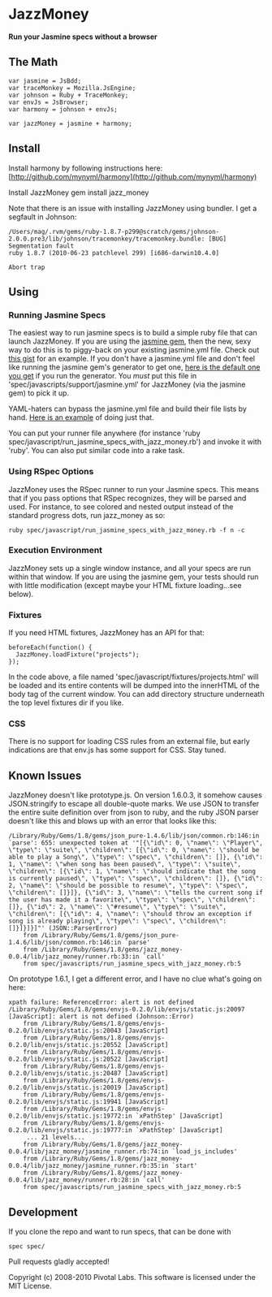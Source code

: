 JazzMoney
=======
**Run your Jasmine specs without a browser**

The Math
----------
    var jasmine = JsBdd;
    var traceMonkey = Mozilla.JsEngine;
    var johnson = Ruby + TraceMonkey;
    var envJs = JsBrowser;
    var harmony = johnson + envJs;

    var jazzMoney = jasmine + harmony;

Install
---------
Install harmony by following instructions here: [http://github.com/mynyml/harmony](http://github.com/mynyml/harmony)

Install JazzMoney
    gem install jazz_money

Note that there is an issue with installing JazzMoney using bundler. I get a segfault in Johnson:

    /Users/mag/.rvm/gems/ruby-1.8.7-p299@scratch/gems/johnson-2.0.0.pre3/lib/johnson/tracemonkey/tracemonkey.bundle: [BUG] Segmentation fault
    ruby 1.8.7 (2010-06-23 patchlevel 299) [i686-darwin10.4.0]

    Abort trap

Using
---------

### Running Jasmine Specs

The easiest way to run jasmine specs is to build a simple ruby file that can launch JazzMoney. If you are using the
[jasmine gem](http://github.com/pivotal/jasmine-gem), then the new, sexy way to do this is to piggy-back on your existing
jasmine.yml file. Check out [this gist](http://gist.github.com/564431) for an example.  If you don't have a jasmine.yml
file and don't feel like running the jasmine gem's generator to get one, [here is the default one you get](http://gist.github.com/564437)
if you run the generator. You *must* put this file in 'spec/javascripts/support/jasmine.yml' for JazzMoney (via the
jasmine gem) to pick it up.

YAML-haters can bypass the jasmine.yml file and build their file lists by hand. [Here is an example](http://gist.github.com/564450)
of doing just that.

You can put your runner file anywhere (for instance 'ruby spec/javascript/run_jasmine_specs_with_jazz_money.rb') and invoke
it with 'ruby'. You can also put similar code into a rake task.

### Using RSpec Options

JazzMoney uses the RSpec runner to run your Jasmine specs. This means that if you pass options that RSpec recognizes,
they will be parsed and used. For instance, to see colored and nested output instead of the standard progress dots,
run jazz_money as so:

    ruby spec/javascript/run_jasmine_specs_with_jazz_money.rb -f n -c

### Execution Environment

JazzMoney sets up a single window instance, and all your specs are run within that window. If you are using
the jasmine gem, your tests should run with little modification (except maybe your HTML fixture loading...see below).

### Fixtures

If you need HTML fixtures, JazzMoney has an API for that:

    beforeEach(function() {
      JazzMoney.loadFixture("projects");
    });

In the code above, a file named 'spec/javascript/fixtures/projects.html' will be loaded and its entire contents will
be dumped into the innerHTML of the body tag of the current window. You can add directory structure underneath the top
level fixtures dir if you like.

### CSS

There is no support for loading CSS rules from an external file, but early indications are that env.js has some support
for CSS. Stay tuned.

Known Issues
---------

JazzMoney doesn't like prototype.js. On version 1.6.0.3, it somehow causes JSON.stringify to escape all double-quote
marks. We use JSON to transfer the entire suite definition over from json to ruby, and the ruby JSON parser doesn't
like this and blows up with an error that looks like this:

    /Library/Ruby/Gems/1.8/gems/json_pure-1.4.6/lib/json/common.rb:146:in `parse': 655: unexpected token at '"[{\"id\": 0, \"name\": \"Player\", \"type\": \"suite\", \"children\": [{\"id\": 0, \"name\": \"should be able to play a Song\", \"type\": \"spec\", \"children\": []}, {\"id\": 1, \"name\": \"when song has been paused\", \"type\": \"suite\", \"children\": [{\"id\": 1, \"name\": \"should indicate that the song is currently paused\", \"type\": \"spec\", \"children\": []}, {\"id\": 2, \"name\": \"should be possible to resume\", \"type\": \"spec\", \"children\": []}]}, {\"id\": 3, \"name\": \"tells the current song if the user has made it a favorite\", \"type\": \"spec\", \"children\": []}, {\"id\": 2, \"name\": \"#resume\", \"type\": \"suite\", \"children\": [{\"id\": 4, \"name\": \"should throw an exception if song is already playing\", \"type\": \"spec\", \"children\": []}]}]}]"' (JSON::ParserError)
	    from /Library/Ruby/Gems/1.8/gems/json_pure-1.4.6/lib/json/common.rb:146:in `parse'
	    from /Library/Ruby/Gems/1.8/gems/jazz_money-0.0.4/lib/jazz_money/runner.rb:33:in `call'
	    from spec/javascripts/run_jasmine_specs_with_jazz_money.rb:5

On prototype 1.6.1, I get a different error, and I have no clue what's going on here:

    xpath failure: ReferenceError: alert is not defined
    /Library/Ruby/Gems/1.8/gems/envjs-0.2.0/lib/envjs/static.js:20097 [JavaScript]: alert is not defined (Johnson::Error)
    	from /Library/Ruby/Gems/1.8/gems/envjs-0.2.0/lib/envjs/static.js:20043 [JavaScript]
    	from /Library/Ruby/Gems/1.8/gems/envjs-0.2.0/lib/envjs/static.js:20552 [JavaScript]
    	from /Library/Ruby/Gems/1.8/gems/envjs-0.2.0/lib/envjs/static.js:20522 [JavaScript]
    	from /Library/Ruby/Gems/1.8/gems/envjs-0.2.0/lib/envjs/static.js:20487 [JavaScript]
    	from /Library/Ruby/Gems/1.8/gems/envjs-0.2.0/lib/envjs/static.js:20019 [JavaScript]
    	from /Library/Ruby/Gems/1.8/gems/envjs-0.2.0/lib/envjs/static.js:19941 [JavaScript]
    	from /Library/Ruby/Gems/1.8/gems/envjs-0.2.0/lib/envjs/static.js:19772:in `xPathStep' [JavaScript]
    	from /Library/Ruby/Gems/1.8/gems/envjs-0.2.0/lib/envjs/static.js:19777:in `xPathStep' [JavaScript]
    	 ... 21 levels...
    	from /Library/Ruby/Gems/1.8/gems/jazz_money-0.0.4/lib/jazz_money/jasmine_runner.rb:74:in `load_js_includes'
    	from /Library/Ruby/Gems/1.8/gems/jazz_money-0.0.4/lib/jazz_money/jasmine_runner.rb:35:in `start'
    	from /Library/Ruby/Gems/1.8/gems/jazz_money-0.0.4/lib/jazz_money/runner.rb:28:in `call'
    	from spec/javascripts/run_jasmine_specs_with_jazz_money.rb:5

Development
---------
If you clone the repo and want to run specs, that can be done with

    spec spec/

Pull requests gladly accepted!

Copyright (c) 2008-2010 Pivotal Labs. This software is licensed under the MIT License.